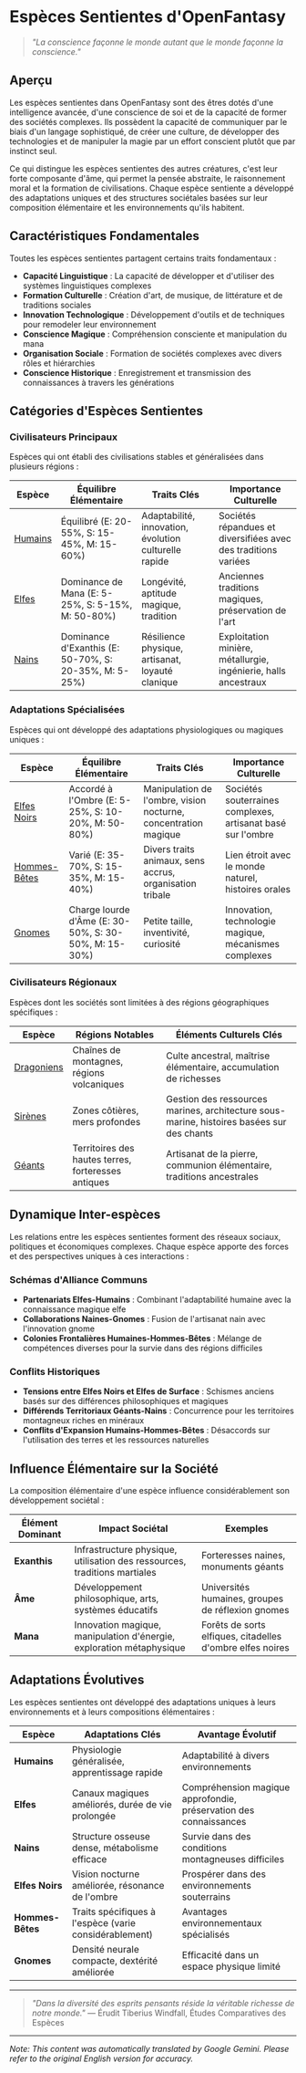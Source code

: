 # Espèces Sentientes d'OpenFantasy

> *"La conscience façonne le monde autant que le monde façonne la conscience."*

## Aperçu

Les espèces sentientes dans OpenFantasy sont des êtres dotés d'une intelligence avancée, d'une conscience de soi et de la capacité de former des sociétés complexes. Ils possèdent la capacité de communiquer par le biais d'un langage sophistiqué, de créer une culture, de développer des technologies et de manipuler la magie par un effort conscient plutôt que par instinct seul.

Ce qui distingue les espèces sentientes des autres créatures, c'est leur forte composante d'âme, qui permet la pensée abstraite, le raisonnement moral et la formation de civilisations. Chaque espèce sentiente a développé des adaptations uniques et des structures sociétales basées sur leur composition élémentaire et les environnements qu'ils habitent.

## Caractéristiques Fondamentales

Toutes les espèces sentientes partagent certains traits fondamentaux :

- **Capacité Linguistique** : La capacité de développer et d'utiliser des systèmes linguistiques complexes
- **Formation Culturelle** : Création d'art, de musique, de littérature et de traditions sociales
- **Innovation Technologique** : Développement d'outils et de techniques pour remodeler leur environnement
- **Conscience Magique** : Compréhension consciente et manipulation du mana
- **Organisation Sociale** : Formation de sociétés complexes avec divers rôles et hiérarchies
- **Conscience Historique** : Enregistrement et transmission des connaissances à travers les générations

## Catégories d'Espèces Sentientes

### Civilisateurs Principaux

Espèces qui ont établi des civilisations stables et généralisées dans plusieurs régions :

| Espèce | Équilibre Élémentaire | Traits Clés | Importance Culturelle |
|---------|-------------------|------------|----------------------|
| [Humains](Humans.md) | Équilibré (E: 20-55%, S: 15-45%, M: 15-60%) | Adaptabilité, innovation, évolution culturelle rapide | Sociétés répandues et diversifiées avec des traditions variées |
| [Elfes](Elves.md) | Dominance de Mana (E: 5-25%, S: 5-15%, M: 50-80%) | Longévité, aptitude magique, tradition | Anciennes traditions magiques, préservation de l'art |
| [Nains](Dwarves.md) | Dominance d'Exanthis (E: 50-70%, S: 20-35%, M: 5-25%) | Résilience physique, artisanat, loyauté clanique | Exploitation minière, métallurgie, ingénierie, halls ancestraux |

### Adaptations Spécialisées

Espèces qui ont développé des adaptations physiologiques ou magiques uniques :

| Espèce | Équilibre Élémentaire | Traits Clés | Importance Culturelle |
|---------|-------------------|------------|----------------------|
| [Elfes Noirs](DarkElves.md) | Accordé à l'Ombre (E: 5-25%, S: 10-20%, M: 50-80%) | Manipulation de l'ombre, vision nocturne, concentration magique | Sociétés souterraines complexes, artisanat basé sur l'ombre |
| [Hommes-Bêtes](Beastfolk.md) | Varié (E: 35-70%, S: 15-35%, M: 15-40%) | Divers traits animaux, sens accrus, organisation tribale | Lien étroit avec le monde naturel, histoires orales |
| [Gnomes](Gnomes.md) | Charge lourde d'Âme (E: 30-50%, S: 30-50%, M: 15-30%) | Petite taille, inventivité, curiosité | Innovation, technologie magique, mécanismes complexes |

### Civilisateurs Régionaux

Espèces dont les sociétés sont limitées à des régions géographiques spécifiques :

| Espèce | Régions Notables | Éléments Culturels Clés |
|---------|----------------|------------------------|
| [Dragoniens](../Magical/Dragonkin.md) | Chaînes de montagnes, régions volcaniques | Culte ancestral, maîtrise élémentaire, accumulation de richesses |
| [Sirènes](../Hybrid/Merfolk.md) | Zones côtières, mers profondes | Gestion des ressources marines, architecture sous-marine, histoires basées sur des chants |
| [Géants](../Monsters/Giants.md) | Territoires des hautes terres, forteresses antiques | Artisanat de la pierre, communion élémentaire, traditions ancestrales |

## Dynamique Inter-espèces

Les relations entre les espèces sentientes forment des réseaux sociaux, politiques et économiques complexes. Chaque espèce apporte des forces et des perspectives uniques à ces interactions :

### Schémas d'Alliance Communs

- **Partenariats Elfes-Humains** : Combinant l'adaptabilité humaine avec la connaissance magique elfe
- **Collaborations Naines-Gnomes** : Fusion de l'artisanat nain avec l'innovation gnome
- **Colonies Frontalières Humaines-Hommes-Bêtes** : Mélange de compétences diverses pour la survie dans des régions difficiles

### Conflits Historiques

- **Tensions entre Elfes Noirs et Elfes de Surface** : Schismes anciens basés sur des différences philosophiques et magiques
- **Différends Territoriaux Géants-Nains** : Concurrence pour les territoires montagneux riches en minéraux
- **Conflits d'Expansion Humains-Hommes-Bêtes** : Désaccords sur l'utilisation des terres et les ressources naturelles

## Influence Élémentaire sur la Société

La composition élémentaire d'une espèce influence considérablement son développement sociétal :

| Élément Dominant | Impact Sociétal | Exemples |
|------------------|----------------|----------|
| **Exanthis** | Infrastructure physique, utilisation des ressources, traditions martiales | Forteresses naines, monuments géants |
| **Âme** | Développement philosophique, arts, systèmes éducatifs | Universités humaines, groupes de réflexion gnomes |
| **Mana** | Innovation magique, manipulation d'énergie, exploration métaphysique | Forêts de sorts elfiques, citadelles d'ombre elfes noires |

## Adaptations Évolutives

Les espèces sentientes ont développé des adaptations uniques à leurs environnements et à leurs compositions élémentaires :

| Espèce | Adaptations Clés | Avantage Évolutif |
|---------|----------------|------------------------|
| **Humains** | Physiologie généralisée, apprentissage rapide | Adaptabilité à divers environnements |
| **Elfes** | Canaux magiques améliorés, durée de vie prolongée | Compréhension magique approfondie, préservation des connaissances |
| **Nains** | Structure osseuse dense, métabolisme efficace | Survie dans des conditions montagneuses difficiles |
| **Elfes Noirs** | Vision nocturne améliorée, résonance de l'ombre | Prospérer dans des environnements souterrains |
| **Hommes-Bêtes** | Traits spécifiques à l'espèce (varie considérablement) | Avantages environnementaux spécialisés |
| **Gnomes** | Densité neurale compacte, dextérité améliorée | Efficacité dans un espace physique limité |

---

> *"Dans la diversité des esprits pensants réside la véritable richesse de notre monde."* — Érudit Tiberius Windfall, Études Comparatives des Espèces


---
_Note: This content was automatically translated by Google Gemini. Please refer to the original English version for accuracy._